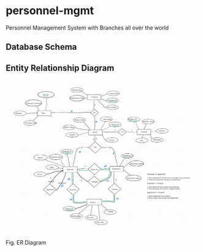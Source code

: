 # personnel-mgmt

Personnel Management System with Branches all over the world

## Database Schema



## Entity Relationship Diagram


![ER Diagram](./static/er-diagram.png)

Fig. ER Diagram


